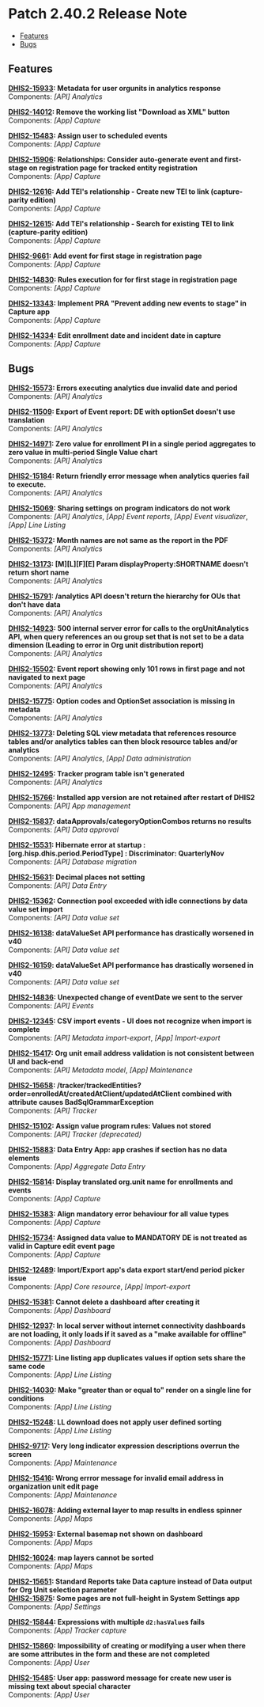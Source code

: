 # Patch 2.40.2 Release Note

  - [Features](#features)
  - [Bugs](#bugs)

## Features

**[DHIS2-15933](https://dhis2.atlassian.net/browse/DHIS2-15933): Metadata for user orgunits in analytics response**  
Components: _[API] Analytics_

**[DHIS2-14012](https://dhis2.atlassian.net/browse/DHIS2-14012): Remove the working list "Download as XML" button**  
Components: _[App] Capture_

**[DHIS2-15483](https://dhis2.atlassian.net/browse/DHIS2-15483): Assign user to scheduled events**  
Components: _[App] Capture_

**[DHIS2-15906](https://dhis2.atlassian.net/browse/DHIS2-15906): Relationships: Consider auto-generate event and first-stage on registration page for tracked entity registration**  
Components: _[App] Capture_

**[DHIS2-12616](https://dhis2.atlassian.net/browse/DHIS2-12616): Add TEI's relationship - Create new TEI to link (capture-parity edition)**  
Components: _[App] Capture_

**[DHIS2-12615](https://dhis2.atlassian.net/browse/DHIS2-12615): Add TEI's relationship - Search for existing TEI to link (capture-parity edition)**  
Components: _[App] Capture_

**[DHIS2-9661](https://dhis2.atlassian.net/browse/DHIS2-9661): Add event for first stage in registration page**  
Components: _[App] Capture_

**[DHIS2-14830](https://dhis2.atlassian.net/browse/DHIS2-14830): Rules execution for for first stage in registration page**  
Components: _[App] Capture_

**[DHIS2-13343](https://dhis2.atlassian.net/browse/DHIS2-13343): Implement PRA "Prevent adding new events to stage" in Capture app**  
Components: _[App] Capture_

**[DHIS2-14334](https://dhis2.atlassian.net/browse/DHIS2-14334): Edit enrollment date and incident date in capture**  
Components: _[App] Capture_

## Bugs

**[DHIS2-15573](https://dhis2.atlassian.net/browse/DHIS2-15573): Errors executing analytics due invalid date and period**  
Components: _[API] Analytics_

**[DHIS2-11509](https://dhis2.atlassian.net/browse/DHIS2-11509): Export of Event report: DE with optionSet doesn't use translation**  
Components: _[API] Analytics_

**[DHIS2-14971](https://dhis2.atlassian.net/browse/DHIS2-14971): Zero value for enrollment PI in a single period aggregates to zero value in multi-period Single Value chart**  
Components: _[API] Analytics_

**[DHIS2-15184](https://dhis2.atlassian.net/browse/DHIS2-15184): Return friendly error message when analytics queries fail to execute.**  
Components: _[API] Analytics_

**[DHIS2-15069](https://dhis2.atlassian.net/browse/DHIS2-15069): Sharing settings on program indicators do not work**  
Components: _[API] Analytics_, _[App] Event reports_, _[App] Event visualizer_, _[App] Line Listing_

**[DHIS2-15372](https://dhis2.atlassian.net/browse/DHIS2-15372): Month names are not same as the report in the PDF**  
Components: _[API] Analytics_

**[DHIS2-13173](https://dhis2.atlassian.net/browse/DHIS2-13173): [M][L][F][E] Param displayProperty:SHORTNAME doesn't return short name**  
Components: _[API] Analytics_

**[DHIS2-15791](https://dhis2.atlassian.net/browse/DHIS2-15791): /analytics API doesn't return the hierarchy for OUs that don't have data**  
Components: _[API] Analytics_

**[DHIS2-14923](https://dhis2.atlassian.net/browse/DHIS2-14923): 500 internal server error for calls to the orgUnitAnalytics API, when query references an ou group set that is not set to be a data dimension (Leading to error in Org unit distribution report)**  
Components: _[API] Analytics_

**[DHIS2-15502](https://dhis2.atlassian.net/browse/DHIS2-15502): Event report showing only 101 rows in first page and not navigated to next page**  
Components: _[API] Analytics_

**[DHIS2-15775](https://dhis2.atlassian.net/browse/DHIS2-15775): Option codes and OptionSet association is missing in metadata**  
Components: _[API] Analytics_

**[DHIS2-13773](https://dhis2.atlassian.net/browse/DHIS2-13773): Deleting SQL view metadata that references resource tables and/or analytics tables can then block resource tables and/or analytics**  
Components: _[API] Analytics_, _[App] Data administration_

**[DHIS2-12495](https://dhis2.atlassian.net/browse/DHIS2-12495): Tracker program table isn't generated**  
Components: _[API] Analytics_

**[DHIS2-15766](https://dhis2.atlassian.net/browse/DHIS2-15766): Installed app version are not retained after restart of DHIS2**  
Components: _[API] App management_

**[DHIS2-15837](https://dhis2.atlassian.net/browse/DHIS2-15837): dataApprovals/categoryOptionCombos returns no results**  
Components: _[API] Data approval_

**[DHIS2-15531](https://dhis2.atlassian.net/browse/DHIS2-15531): Hibernate error at startup : [org.hisp.dhis.period.PeriodType] : Discriminator: QuarterlyNov**  
Components: _[API] Database migration_

**[DHIS2-15631](https://dhis2.atlassian.net/browse/DHIS2-15631): Decimal places not setting**  
Components: _[API] Data Entry_

**[DHIS2-15362](https://dhis2.atlassian.net/browse/DHIS2-15362): Connection pool exceeded with idle connections by data value set import**  
Components: _[API] Data value set_

**[DHIS2-16138](https://dhis2.atlassian.net/browse/DHIS2-16138): dataValueSet API performance has drastically worsened in v40**  
Components: _[API] Data value set_

**[DHIS2-16159](https://dhis2.atlassian.net/browse/DHIS2-16159): dataValueSet API performance has drastically worsened in v40**  
Components: _[API] Data value set_

**[DHIS2-14836](https://dhis2.atlassian.net/browse/DHIS2-14836): Unexpected change of eventDate we sent to the server**  
Components: _[API] Events_

**[DHIS2-12345](https://dhis2.atlassian.net/browse/DHIS2-12345): CSV import events - UI does not recognize when import is complete**  
Components: _[API] Metadata import-export_, _[App] Import-export_

**[DHIS2-15417](https://dhis2.atlassian.net/browse/DHIS2-15417): Org unit email address validation is not consistent between UI and back-end**  
Components: _[API] Metadata model_, _[App] Maintenance_

**[DHIS2-15658](https://dhis2.atlassian.net/browse/DHIS2-15658): /tracker/trackedEntities?order=enrolledAt/createdAtClient/updatedAtClient combined with attribute causes BadSqlGrammarException**  
Components: _[API] Tracker_

**[DHIS2-15102](https://dhis2.atlassian.net/browse/DHIS2-15102): Assign value program rules: Values not stored**  
Components: _[API] Tracker (deprecated)_

**[DHIS2-15883](https://dhis2.atlassian.net/browse/DHIS2-15883): Data Entry App: app crashes if section has no data elements**  
Components: _[App] Aggregate Data Entry_

**[DHIS2-15814](https://dhis2.atlassian.net/browse/DHIS2-15814): Display translated org.unit name for enrollments and events**  
Components: _[App] Capture_

**[DHIS2-15383](https://dhis2.atlassian.net/browse/DHIS2-15383): Align mandatory error behaviour for all value types**  
Components: _[App] Capture_

**[DHIS2-15734](https://dhis2.atlassian.net/browse/DHIS2-15734): Assigned data value to MANDATORY DE is not treated as valid in Capture edit event page**  
Components: _[App] Capture_

**[DHIS2-12489](https://dhis2.atlassian.net/browse/DHIS2-12489): Import/Export app's data export start/end period  picker issue**  
Components: _[App] Core resource_, _[App] Import-export_

**[DHIS2-15381](https://dhis2.atlassian.net/browse/DHIS2-15381): Cannot delete a dashboard after creating it**  
Components: _[App] Dashboard_

**[DHIS2-12937](https://dhis2.atlassian.net/browse/DHIS2-12937): In local server without internet connectivity dashboards are not loading, it only loads if it saved as a "make available for offline"**  
Components: _[App] Dashboard_

**[DHIS2-15771](https://dhis2.atlassian.net/browse/DHIS2-15771): Line listing app duplicates values if option sets share the same code**  
Components: _[App] Line Listing_

**[DHIS2-14030](https://dhis2.atlassian.net/browse/DHIS2-14030): Make "greater than or equal to" render on a single line for conditions**  
Components: _[App] Line Listing_

**[DHIS2-15248](https://dhis2.atlassian.net/browse/DHIS2-15248): LL download does not apply user defined sorting**  
Components: _[App] Line Listing_

**[DHIS2-9717](https://dhis2.atlassian.net/browse/DHIS2-9717): Very long indicator expression descriptions overrun the screen**  
Components: _[App] Maintenance_

**[DHIS2-15416](https://dhis2.atlassian.net/browse/DHIS2-15416): Wrong errror message for invalid email address in organization unit edit page**  
Components: _[App] Maintenance_

**[DHIS2-16078](https://dhis2.atlassian.net/browse/DHIS2-16078): Adding external layer to map results in endless spinner**  
Components: _[App] Maps_

**[DHIS2-15953](https://dhis2.atlassian.net/browse/DHIS2-15953): External basemap not shown on dashboard**  
Components: _[App] Maps_

**[DHIS2-16024](https://dhis2.atlassian.net/browse/DHIS2-16024): map layers cannot be sorted**  
Components: _[App] Maps_

**[DHIS2-15651](https://dhis2.atlassian.net/browse/DHIS2-15651): Standard Reports take Data capture instead of Data output for Org Unit selection parameter**  
**[DHIS2-15875](https://dhis2.atlassian.net/browse/DHIS2-15875): Some pages are not full-height in System Settings app**  
Components: _[App] Settings_

**[DHIS2-15844](https://dhis2.atlassian.net/browse/DHIS2-15844): Expressions with multiple `d2:hasValue`s fails**  
Components: _[App] Tracker capture_

**[DHIS2-15860](https://dhis2.atlassian.net/browse/DHIS2-15860): Impossibility of creating or modifying a user when there are some attributes in the form and these are not completed**  
Components: _[App] User_

**[DHIS2-15485](https://dhis2.atlassian.net/browse/DHIS2-15485): User app: password message for create new user is missing text about special character**  
Components: _[App] User_

